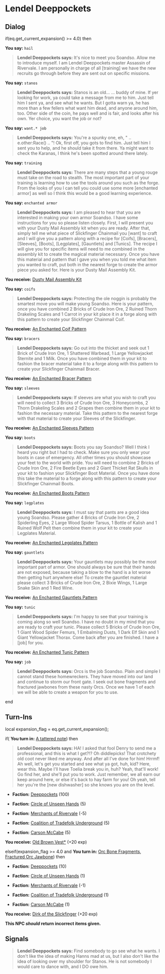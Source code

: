 # Lendel Deeppockets
## Dialog

if(eq.get_current_expansion() >= 4.0) then


**You say:** `hail`




>**Lendel Deeppockets says:** It's nice to meet you Soandso. Allow me to introduce myself. I am Lendel Deeppockets master Assassin of Rivervale. I am personally in charge of all [training] we have the new recruits go through before they are sent out on specific missions.


**You say:** `stanos`




>**Lendel Deeppockets says:** Stanos is an old... <cough>... buddy of mine.  If yer looking for work, ya could take a message from me to him.  Just tell him I sent ya, and see what he wants.  But I gotta warn ya, he has more than a few fellers what want him dead, and anyone around him, too.  Other side of the coin, he pays well and is fair, and looks after his own.  Yer choice, you want the job or not?


**You say:** `want.* job`




>**Lendel Deeppockets says:** You're a spunky one, eh, " .. e.other:Race() .. "!  Ok, first off, you gots to find him.  Just tell him I sent you to help, and he should take it from there.  Ya might want to check the Karanas, I think he's been spotted around there lately.


**You say:** `training`




>**Lendel Deeppockets says:** There are many steps that a young rouge must take on the road to stealth. The most important part of your training is learning how to use the tools around you such as the forge. From the looks of you I can tell you could use some more [enchanted armor] as well so I think this would be a good learning experience.


**You say:** `enchanted armor`




>**Lendel Deeppockets says:** I am pleased to hear that you are interested in making your own armor Soandso. I have some instructions for you so please listen closely. First, I will present you with your Dusty Mail Assembly kit when you are ready. After that, simply tell me what piece of Slickfinger Chainmail you [want] to craft and I will give you a pattern along with a recipe for  [Coifs], [Bracers], [Sleeves], [Boots], [Legplates], [Gauntlets] and [Tunics]. The recipe I will give you for specific items will need to me combined in the assembly kit to create the magical material necessary. Once you have this material and pattern that I gave you when you told me what item you wanted to craft, put both in the nearest forge to create the armor piece you asked for. Here is your Dusty Mail Assembly Kit.



**You receive:**  [Dusty Mail Assembly Kit](/item/17247)


**You say:** `coifs`




>**Lendel Deeppockets says:** Protecting the ole noggin is probably the smartest move you will make young Soandso. Here is your pattern, once you have combined 2 Bricks of Crude Iron Ore, 2 Ruined Thorn Drakeling Scales and 1 Carrot in your kit place it in a forge along with this pattern to create your Slickfinger Chainmail Coif.



**You receive:**  [An Enchanted Coif Pattern](/item/22671)


**You say:** `bracers`




>**Lendel Deeppockets says:** Go out into the thicket and seek out 1 Brick of Crude Iron Ore, 1 Shattered Warbead, 1 Large Yellowjacket Sternite and 1 Milk. Once you have combined them in your kit to fashion the bracer material take it to a forge along with this pattern to create your Slickfinger Chainmail Bracer.



**You receive:**  [An Enchanted Bracer Pattern](/item/22672)


**You say:** `sleeves`




>**Lendel Deeppockets says:** If sleeves are what you wish to craft you will need to collect 3 Bricks of Crude Iron Ore, 3 Honeycombs, 2 Thorn Drakeling Scales and 2 Grapes then combine them in your kit to fashion the necessary material. Take this pattern to the nearest forge with that material to create your Sleeves of the Slickfinger.



**You receive:**  [An Enchanted Sleeves Pattern](/item/22673)


**You say:** `boots`




>**Lendel Deeppockets says:** Boots you say Soandso? Well I think I heard you right but I had to check. Make sure you only wear your boots in case of emergency. All other times you should showcase your feet to the world with pride. You will need to combine 2 Bricks of Crude Iron Ore, 2 Fire Beetle Eyes and 2 Giant Thicket Rat Skulls in your kit to fashion your Slickfinger Boot Material. Once you have done this take the material to a forge along with this pattern to create your Slickfinger Chainmail Boots.



**You receive:**  [An Enchanted Boots Pattern](/item/22674)


**You say:** `legplates`




>**Lendel Deeppockets says:** I must say that pants are a good idea young Soandso. Please gather 4 Bricks of Crude Iron Ore, 2 Spiderling Eyes, 2 Large Wood Spider Tarsus, 1 Bottle of Kalish and 1 Ruined Wolf Pelt then combine them in your kit to create your Legplates Material.



**You receive:**  [An Enchanted Legplates Pattern](/item/22675)


**You say:** `gauntlets`




>**Lendel Deeppockets says:** Your gauntlets may possibly be the most important part of armor. One should always be sure that their hands are not exposed, because taking a blow to the hand is a lot worse then getting hurt anywhere else! To create the gauntlet material please collect 3 Bricks of Crude Iron Ore, 2 Bixie Wings, 1 Large Snake Skin and 1 Red Wine.



**You receive:**  [An Enchanted Gauntlets Pattern](/item/22676)


**You say:** `tunic`




>**Lendel Deeppockets says:** I'm happy to see that your training is coming along so well Soandso. I have no doubt in my mind that you are ready to craft your tunic. Please collect 5 Bricks of Crude Iron Ore, 1 Giant Wood Spider Femurs, 1 Embalming Dusts, 1 Dark Elf Skin and 1 Giant Yellowjacket Thorax. Come back after you are finished. I have a [job] for you.



**You receive:**  [An Enchanted Tunic Pattern](/item/22677)


**You say:** `job`




>**Lendel Deeppockets says:** Orcs is the job Soandso. Plain and simple I cannot stand these homewreckers. They have moved into our land and continue to storm our front gate. I seek out bone fragments and fractured jawbones from these nasty Orcs. Once we have 1 of each we will be able to create a weapon for you to use.

end

## Turn-Ins



local expansion_flag = eq.get_current_expansion();

if( **You turn in:** [A tattered note](/item/18732)) then 


>**Lendel Deeppockets says:** HA! I asked that fool Denry to send me a professional, and this is what I get?!? Oh diddlepicks! That crotchety old coot never liked me anyway. And after all I've done for him! Hrrmf! Ah well, let's get you started and see what ya got, huh, kid? Here, wear this. Maybe I'll have Toelia break you in, huh? Yeah, that'll work! Go find her, and she'll put you to work. Just remember, we all earn our keep around here, or else it's back to hay farm for you! Oh yeah, tell her you're the [new dishwasher] so she knows you are on the level.


* __Faction:__ [Deeppockets](/faction/241) (100)


* __Faction:__ [Circle of Unseen Hands](/faction/223) (5)


* __Faction:__ [Merchants of Rivervale](/faction/292) (-5)


* __Faction:__ [Coalition of Tradefolk Underground](/faction/336) (5)


* __Faction:__ [Carson McCabe](/faction/329) (5)


 **You receive:**  [Old Brown Vest*](/item/13539) (+20 exp)

elseif(expansion_flag >= 4.0 and  **You turn in:** [Orc Bone Fragments](/item/22693), [Fractured Orc Jawbone](/item/22694)) then


* __Faction:__ [Deeppockets](/faction/241) (10)


* __Faction:__ [Circle of Unseen Hands](/faction/223) (1)


* __Faction:__ [Merchants of Rivervale](/faction/292) (-1)


* __Faction:__ [Coalition of Tradefolk Underground](/faction/336) (1)


* __Faction:__ [Carson McCabe](/faction/329) (1)


 **You receive:**  [Dirk of the Slickfinger](/item/22695) (+20 exp)

**This NPC *should* return incorrect items given.**

## Signals

>**Lendel Deeppockets says:** Find somebody to go see what he wants. I don't like the idea of making Hanns mad at us, but I also don't like the idea of looking over my shoulder for Stanos. He is not somebody I would care to dance with, and I DO owe him.

